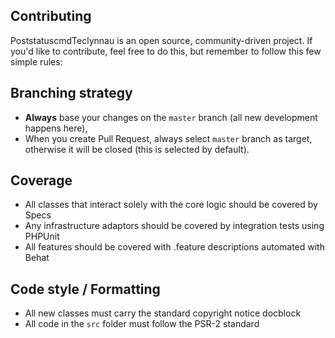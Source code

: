
Contributing
-------------

PoststatuscmdTeclynnau is an open source, community-driven project. If you'd like to contribute,
feel free to do this, but remember to follow this few simple rules:

## Branching strategy

- __Always__ base your changes on the `master` branch (all new development happens here),
- When you create Pull Request, always select `master` branch as target, otherwise it
will be closed (this is selected by default).

## Coverage

- All classes that interact solely with the core logic should be covered by Specs
- Any infrastructure adaptors should be covered by integration tests using PHPUnit
- All features should be covered with .feature descriptions automated with Behat

## Code style / Formatting

- All new classes must carry the standard copyright notice docblock
- All code in the `src` folder must follow the PSR-2 standard
